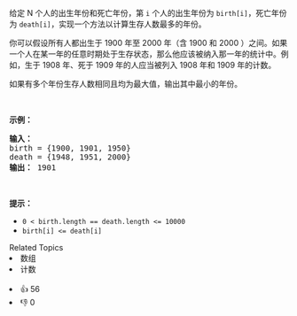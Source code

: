 <p>给定 N 个人的出生年份和死亡年份，第 <code>i</code> 个人的出生年份为 <code>birth[i]</code>，死亡年份为 <code>death[i]</code>，实现一个方法以计算生存人数最多的年份。</p>

<p>你可以假设所有人都出生于 1900 年至 2000 年（含 1900 和 2000 ）之间。如果一个人在某一年的任意时期处于生存状态，那么他应该被纳入那一年的统计中。例如，生于 1908 年、死于 1909 年的人应当被列入 1908 年和 1909 年的计数。</p>

<p>如果有多个年份生存人数相同且均为最大值，输出其中最小的年份。</p>

<p> </p>

<p><strong>示例：</strong></p>

<pre>
<strong>输入：</strong>
birth = {1900, 1901, 1950}
death = {1948, 1951, 2000}
<strong>输出：</strong> 1901
</pre>

<p> </p>

<p><strong>提示：</strong></p>

<ul>
	<li><code>0 < birth.length == death.length <= 10000</code></li>
	<li><code>birth[i] <= death[i]</code></li>
</ul>
<div><div>Related Topics</div><div><li>数组</li><li>计数</li></div></div><br><div><li>👍 56</li><li>👎 0</li></div>